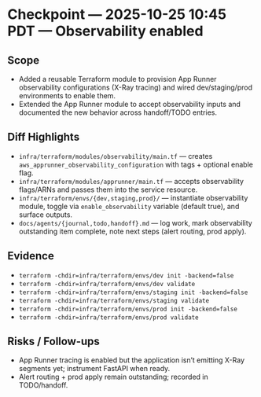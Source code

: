 # Checkpoint — 2025-10-25 10:45 PDT — Observability enabled

## Scope
- Added a reusable Terraform module to provision App Runner observability configurations (X-Ray tracing) and wired dev/staging/prod environments to enable them.
- Extended the App Runner module to accept observability inputs and documented the new behavior across handoff/TODO entries.

## Diff Highlights
- `infra/terraform/modules/observability/main.tf` — creates `aws_apprunner_observability_configuration` with tags + optional enable flag.
- `infra/terraform/modules/apprunner/main.tf` — accepts observability flags/ARNs and passes them into the service resource.
- `infra/terraform/envs/{dev,staging,prod}/` — instantiate observability module, toggle via `enable_observability` variable (default true), and surface outputs.
- `docs/agents/{journal,todo,handoff}.md` — log work, mark observability outstanding item complete, note next steps (alert routing, prod apply).

## Evidence
- `terraform -chdir=infra/terraform/envs/dev init -backend=false`
- `terraform -chdir=infra/terraform/envs/dev validate`
- `terraform -chdir=infra/terraform/envs/staging init -backend=false`
- `terraform -chdir=infra/terraform/envs/staging validate`
- `terraform -chdir=infra/terraform/envs/prod init -backend=false`
- `terraform -chdir=infra/terraform/envs/prod validate`

## Risks / Follow-ups
- App Runner tracing is enabled but the application isn’t emitting X-Ray segments yet; instrument FastAPI when ready.
- Alert routing + prod apply remain outstanding; recorded in TODO/handoff.

